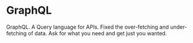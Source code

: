 # GraphQL
GraphQL. A Query language for APIs. Fixed the over-fetching and under-fetching of data. Ask for what you need and get just you wanted.
